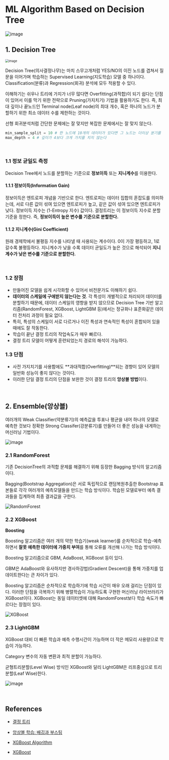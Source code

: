 # ML Algorithm Based on Decision Tree

![image](https://user-images.githubusercontent.com/64063767/114155696-b94ffc80-995c-11eb-87de-49b4344af74b.png)

## 1. Decision Tree

<img src="https://user-images.githubusercontent.com/64063767/109497901-14790e80-7ad6-11eb-8fae-9238881d293d.png" alt="image" style="zoom:67%;" />

Decision Tree(의사결정나무)는 마치 스무고개처럼 YES/NO의 이진 노드를 겹쳐서 질문을 이어가며 학습하는 Supervised Learning(지도학습) 모델 중 하나이다. Classification(분류)과 Regression(회귀) 분석에 모두 적용할 수 있다.

이해하기는 쉬우나 트리에 가지가 너무 많다면 Overfitting(과적합)이 되기 쉽다는 단점이 있어서 이를 막기 위한 전략으로 Pruning(가지치기) 기법을 활용하기도 한다. 즉, 최대 깊이나 끝노드인 Terminal node(Leaf node)의 최대 개수, 혹은 하나의 노드가 분할하기 위한 최소 데이터 수를 제한하는 것이다.

선형 회귀분석처럼 간단한 문제에는 잘 맞지만 복잡한 문제에서는 잘 맞지 않는다.

```python
min_sample_split = 10 # 한 노드에 10개의 데이터가 있다면 그 노드는 더이상 분기를 하지 않는다
max_depth = 4 # 깊이가 4보다 크게 가지를 치지 않는다
```

<br/>

### 1.1 정보 균일도 측정

Decision Tree에서 노드를 분할하는 기준으로 **정보이득** 또는 **지니계수**를 이용한다.

#### 1.1.1 정보이득(Information Gain)

정보이득은 엔트로피 개념을 기반으로 한다. 엔트로피는 데이터 집합의 혼잡도를 의미하는데, 서로 다른 값이 섞여 있으면 엔트로피가 높고, 같은 값이 섞여 있으면 엔트로피가 낮다. 정보이득 지수는 (1-Entropy 지수) 값이다. 결정트리는 이 정보이득 지수로 분할 기준을 정한다. 즉, **정보이득이 높은 변수를 기준으로 분할한다.**

#### 1.1.2 지니계수(Gini Coefficient)

원래 경제학에서 불평등 지수를 나타낼 때 사용되는 계수이다. 0이 가장 평등하고, 1로 갈수록 불평등하다. 지니계수가 낮을 수록 데이터 균일도가 높은 것으로 해석되어 **지니 계수가 낮은 변수를 기준으로 분할한다.**

<br/>

### 1.2 장점

- 만들어진 모델을 쉽게 시각화할 수 있어서 비전문가도 이해하기 쉽다.
- **데이터의 스케일에 구애받지 않는다는 것**. 각 특성이 개별적으로 처리되어 데이터를 분할하기 때문에, 데이터 스케일의 영향을 받지 않으므로 Decision Tree 기반 알고리즘(RandomForest, XGBoost, LightGBM 등)에서는 정규화나 표준화같은 데이터 전처리 과정이 필요 없다.
- 특히, 특성의 스케일이 서로 다르거나 이진 특성과 연속적인 특성이 혼합되어 있을 때에도 잘 작동한다.
- 학습이 끝난 결정 트리의 작업속도가 매우 빠르다.
- 결정 트리 모델이 어떻게 훈련되었는지 경로의 해석이 가능하다.

### 1.3 단점

- 사전 가지치기를 사용함에도 **과대적합(Overfitting)**되는 경향이 있어 모델의 일반화 성능이 좋지 않다는 것이다.
- 이러한 단일 결정 트리의 단점을 보완한 것이 결정 트리의 **앙상블 방법**이다.

<br/>

## 2. Ensemble(앙상블)

여러개의 Weak Classifier(약분류기)의 예측값을 투표나 평균을 내어 하나의 모델로 예측한 것보다 정확한 Strong Classifer(강분류기)를 만들어 더 좋은 성능을 내게하는 머신러닝 기법이다.

![image](https://user-images.githubusercontent.com/64063767/151815222-85fbb36f-5e4f-47a4-b4ec-ac4a1ff7792c.png)

### 2.1 RandomForest

기존 DecisionTree의 과적합 문제를 해결하기 위해 등장한 Bagging 방식의 알고리즘이다.

Bagging(Bootstrap Aggregation)은 서로 독립적으로 랜덤복원추출한 Bootstrap 표본들로 각각 여러개의 예측모델들을 만드는 학습 방식이다. 학습된 모델로부터 예측 결과들을 집계하여 최종 결과값을 구한다.

![RandomForest](https://user-images.githubusercontent.com/64063767/151813895-6ef28f85-b689-4db7-8db4-54143791a220.png)

### 2.2 XGBoost

**Boosting**

Boosting 알고리즘은 여러 개의 약한 학습기(weak learner)를 순차적으로 학습-예측하면서 **잘못 예측한 데이터에 가중치 부여**를 통해 오류를 개선해 나가는 학습 방식이다.

Boosting 알고리즘으로 GBM, AdaBoost, XGBoost 등이 있다.

GBM은 AdaBoost와 유사하지만 경사하강법(Gradient Descent)을 통해 가중치를 업데이트한다는 큰 차이가 있다.

Boosting 알고리즘은 순차적으로 학습하기에 학습 시간이 매우 오래 걸리는 단점이 있다. 이러한 단점을 극복하기 위해 병렬학습이 가능하도록 구현한 머신러닝 라이브러리가 XGBoost이다. XGBoost는 동일 데이터셋에 대해 RandomForest보다 학습 속도가 빠르다는 장점이 있다.

![XGBoost](https://user-images.githubusercontent.com/64063767/151815515-c90ebfab-d64a-459f-8170-be676f937cf0.png)

### 2.3 LightGBM

XGBoost 대비 더 빠른 학습과 예측 수행시간이 가능하며 더 작은 메모리 사용량으로 학습이 가능하다.

Category 변수의 자동 변환과 최적 분할이 가능하다.

균형트리분할(Level Wise) 방식인 XGBoost와 달리 LightGBM은 리프중심으로 트리분할(Leaf Wise)한다.

![image](https://user-images.githubusercontent.com/64063767/151936289-60c7b1a4-b3ec-4d10-b261-603a87479689.png)

<br/>

## References

- [결정 트리](https://kolikim.tistory.com/22)

- [앙상블 학습: 배깅과 부스팅](https://bkshin.tistory.com/entry/%EB%A8%B8%EC%8B%A0%EB%9F%AC%EB%8B%9D-11-%EC%95%99%EC%83%81%EB%B8%94-%ED%95%99%EC%8A%B5-Ensemble-Learning-%EB%B0%B0%EA%B9%85Bagging%EA%B3%BC-%EB%B6%80%EC%8A%A4%ED%8C%85Boosting)
- [XGBoost Algorithm](https://towardsdatascience.com/https-medium-com-vishalmorde-xgboost-algorithm-long-she-may-rein-edd9f99be63d)
- [XGBoost](https://dining-developer.tistory.com/3)